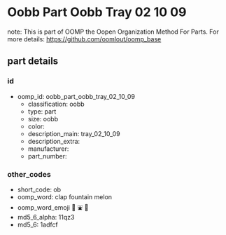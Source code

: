 # Oobb Part Oobb Tray 02 10 09  

note: This is part of OOMP the Oopen Organization Method For Parts. For more details: https://github.com/oomlout/oomp_base

##  part details





### id
* oomp_id: oobb_part_oobb_tray_02_10_09
  * classification: oobb
  * type: part
  * size: oobb
  * color: 
  * description_main: tray_02_10_09
  * description_extra: 
  * manufacturer: 
  * part_number: 

### other_codes
* short_code: ob
* oomp_word: clap fountain melon
* oomp_word_emoji :clap: :fountain: :melon:
* md5_6_alpha: 11qz3
* md5_6: 1adfcf